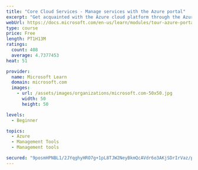 ```yaml
---
title: "Core Cloud Services - Manage services with the Azure portal"
excerpt: "Get acquainted with the Azure cloud platform through the Azure portal, where you create and manage all of your Azure resources."
webUrl: https://docs.microsoft.com/en-us/learn/modules/tour-azure-portal/
type: course
price: Free
length: PT1H13M
ratings:
  count: 408
  average: 4.7377453
heat: 51

provider:
  name: Microsoft Learn
  domain: microsoft.com
  images:
    - url: /assets/images/organizations/microsoft.com-50x50.jpg
      width: 50
      height: 50

levels:
  - Beginner

topics:
  - Azure
  - Management Tools
  - Management tools

secured: "9posmHPNBL1/2JYqghyHRO7g+1pL8TJW2NeyBkmQcAVdr6o3AKjSDrIrVaz/prJlI8M1r6q0MFpfcazFMbF5u+dyuEAYBNz8J6OUz9cRDezkLYc21thUv6XHpcaVqMayCzCR/cUMl1slT4xWphF/FFxIxBjPxlNI8xa4WE/JemhhgI5JFSFsKSpXz6h6k61lIJoEOIJXX2dp6GjlzdUj+CA49wFHZ5lRMg/1omlQcYWmXm9R0c/tXV30dpf8H5EEqBmRWvsp3G29LhVWZM2nHSt3pNjpOaVm7lchSoatU4gBNFEAih8M6MTPDVIRXe+1D8zL4AEnOeh5PKAVyOiufO6E3d0axtzo3kal4r8HGzUaWk9GIfa7s26KbCO7+/+GJE0+aji02yTbSE4PjYtD14lOYwcOMhVzoIB9R/eNPO0=;OhKFi3tum/UZrAf2udM22Q=="
---
```


